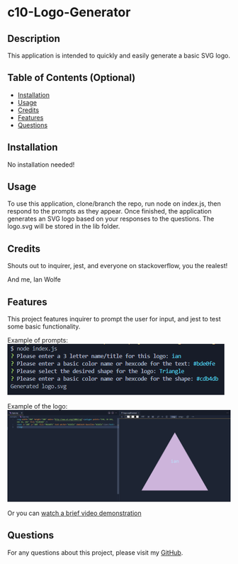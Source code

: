 # c10-Logo-Generator

## Description
  
This application is intended to quickly and easily generate a basic SVG logo.
  
## Table of Contents (Optional)
  
 - [Installation](#installation)
 - [Usage](#usage)
 - [Credits](#credits)
 - [Features](#features)
 - [Questions](#questions)
  
## Installation
  
No installation needed!
  
## Usage
  
To use this application, clone/branch the repo, run node on index.js, then respond to the prompts as they appear. Once finished, the application generates an SVG logo based on your responses to the questions. The logo.svg will be stored in the lib folder.
  
## Credits
  
Shouts out to inquirer, jest, and everyone on stackoverflow, you the realest!

And me, Ian Wolfe
  
## Features
  
This project features inquirer to prompt the user for input, and jest to test some basic functionality.

Example of prompts:
![Git Bash showing the application presenting questions](./assets/screenshots/Screenshot-of-prompts.png)

Example of the logo:
![Screenshot of SVG code and the associated image](./assets/screenshots/Screenshot-of-logo.png)

Or you can [watch a brief video demonstration](https://drive.google.com/file/d/1jAQqY_txcV-Hjd3junj1FgI_FnK9vVGE/view)

## Questions

For any questions about this project, please visit my [GitHub](https://github.com/enkw).
